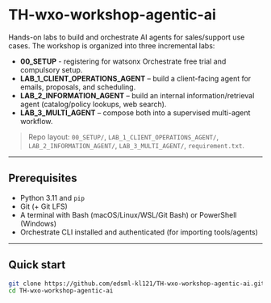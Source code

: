 # TH-wxo-workshop-agentic-ai

Hands-on labs to build and orchestrate AI agents for sales/support use cases. The workshop is organized into three incremental labs:
- **00_SETUP** - registering for watsonx Orchestrate free trial and compulsory setup.
- **LAB_1_CLIENT_OPERATIONS_AGENT** – build a client-facing agent for emails, proposals, and scheduling.  
- **LAB_2_INFORMATION_AGENT** – build an internal information/retrieval agent (catalog/policy lookups, web search).  
- **LAB_3_MULTI_AGENT** – compose both into a supervised multi-agent workflow.

> Repo layout: `00_SETUP/`, `LAB_1_CLIENT_OPERATIONS_AGENT/`, `LAB_2_INFORMATION_AGENT/`, `LAB_3_MULTI_AGENT/`, `requirement.txt`.

---

## Prerequisites

- Python 3.11 and `pip`
- Git (+ Git LFS)
- A terminal with Bash (macOS/Linux/WSL/Git Bash) or PowerShell (Windows)
- Orchestrate CLI installed and authenticated (for importing tools/agents)

---

## Quick start

```bash
git clone https://github.com/edsml-kl121/TH-wxo-workshop-agentic-ai.git
cd TH-wxo-workshop-agentic-ai
```